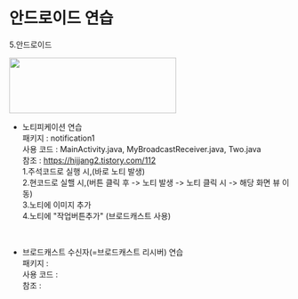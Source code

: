 # 안드로이드 연습
5.안드로이드 


<img src="https://www.gstatic.com/devrel-devsite/prod/v15f72515e1c53f03e6d573e85fc193d888eb8fb1758082e4a5ecf80f00fa48ef/android/images/lockup.svg" width="300" height="100">

- 노티피케이션 연습 <br>
패키지 : notification1 <br>
사용 코드 : MainActivity.java, MyBroadcastReceiver.java, Two.java <br>
참조 : https://hijjang2.tistory.com/112 <br>
1.주석코드로 실행 시,(바로 노티 발생) <br>
2.현코드로 실핼 시,(버튼 클릭 후 -> 노티 발생 -> 노티 클릭 시 -> 해당 화면 뷰 이동) <br>
3.노티에 이미지 추가 <br>
4.노티에 "작업버튼추가" (브로드캐스트 사용) <br>
<br>

- 브로드캐스트 수신자(=브로드캐스트 리시버) 연습 <br>
패키지 : <br>
사용 코드 : <br>
참조 : <br>

